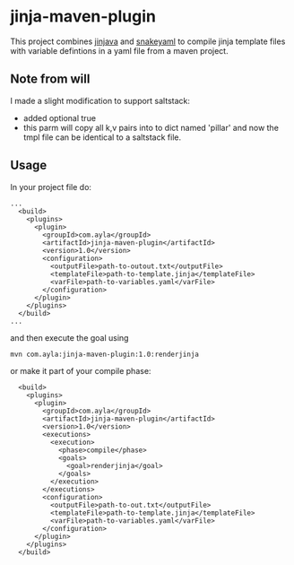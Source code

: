 # jinja-maven-plugin

This project combines [jinjava](https://github.com/HubSpot/jinjava) and [snakeyaml](https://bitbucket.org/asomov/snakeyaml) to compile jinja template files with variable defintions in a yaml file from a maven project.

## Note from will
I made a slight modification to support saltstack:
- added optional <saltstack>true</saltstack>
- this parm will copy all k,v pairs into to dict named 'pillar' and now the tmpl file can be identical to a saltstack file.

## Usage

In your project file do:

```
...
  <build>
    <plugins>
      <plugin>
        <groupId>com.ayla</groupId>
        <artifactId>jinja-maven-plugin</artifactId>
        <version>1.0</version>
        <configuration>
          <outputFile>path-to-outout.txt</outputFile>
          <templateFile>path-to-template.jinja</templateFile>
          <varFile>path-to-variables.yaml</varFile>
        </configuration>
      </plugin>
    </plugins>
  </build>
...
```

and then execute the goal using

```
mvn com.ayla:jinja-maven-plugin:1.0:renderjinja
```

or make it part of your compile phase:

```
  <build>
    <plugins>
      <plugin>
        <groupId>com.ayla</groupId>
        <artifactId>jinja-maven-plugin</artifactId>
        <version>1.0</version>
        <executions>
          <execution>
            <phase>compile</phase>
            <goals>
              <goal>renderjinja</goal>
            </goals>
          </execution>
        </executions>
        <configuration>
          <outputFile>path-to-out.txt</outputFile>
          <templateFile>path-to-template.jinja</templateFile>
          <varFile>path-to-variables.yaml</varFile>
        </configuration>
      </plugin>
    </plugins>
  </build>
```
